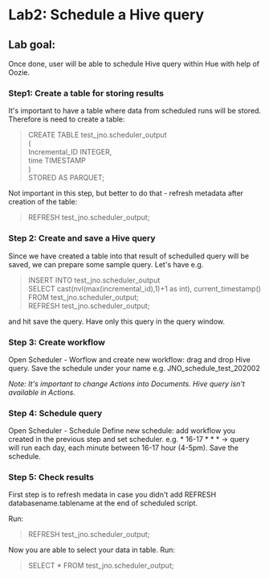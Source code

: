 # Lab2: Schedule a Hive query

## Lab goal: 
Once done, user will be able to schedule Hive query within Hue with help of Oozie. 

### Step1: Create a table for storing results
It's important to have a table where data from scheduled runs will be stored. Therefore is need to create a table: 

> CREATE TABLE test_jno.scheduler_output <br>
> ( <br>
> Incremental_ID INTEGER, <br> 
> time TIMESTAMP <br> 
> ) <br>
> STORED AS PARQUET; 

Not important in this step, but better to do that - refresh metadata after creation of the table: 

> REFRESH test_jno.scheduler_output; 


### Step 2: Create and save a Hive query
Since we have created a table into that result of schedulled query will be saved, we can prepare some sample query. Let's have e.g.

> INSERT INTO test_jno.scheduler_output <br>
> SELECT cast(nvl(max(incremental_id),1)+1 as int), current_timestamp() FROM test_jno.scheduler_output; <br>
> REFRESH test_jno.scheduler_output; <br>

and hit save the query. Have only this query in the query window. 

### Step 3: Create workflow
Open Scheduler - Worflow and create new workflow: drag and drop Hive query. 
Save the schedule under your name e.g. JNO_schedule_test_202002

<i> Note: It's important to change Actions into Documents. Hive query isn't available in Actions. </i>

### Step 4: Schedule query
Open Scheduler - Schedule
Define new schedule: add workflow you created in the previous step and set scheduler.
e.g. * 16-17 * * *  -> query will run each day, each minute between 16-17 hour (4-5pm). 
Save the schedule.

### Step 5: Check results
First step is to refresh medata in case you didn't add REFRESH databasename.tablename at the end of scheduled script.

Run:
> REFRESH test_jno.scheduler_output; 

Now you are able to select your data in table. Run: 
> SELECT * FROM test_jno.scheduler_output;


